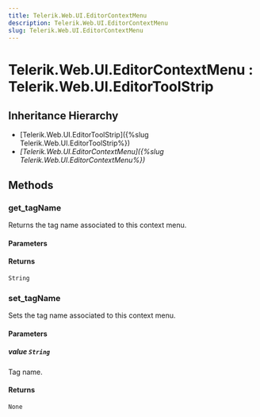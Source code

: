 ```yaml
---
title: Telerik.Web.UI.EditorContextMenu
description: Telerik.Web.UI.EditorContextMenu
slug: Telerik.Web.UI.EditorContextMenu
---
```


# Telerik.Web.UI.EditorContextMenu : Telerik.Web.UI.EditorToolStrip

## Inheritance Hierarchy

* [Telerik.Web.UI.EditorToolStrip]({%slug Telerik.Web.UI.EditorToolStrip%})
* *[Telerik.Web.UI.EditorContextMenu]({%slug Telerik.Web.UI.EditorContextMenu%})*


## Methods

### get_tagName

Returns the tag name associated to this context menu.

#### Parameters

#### Returns

`String` 

### set_tagName

Sets the tag name associated to this context menu.

#### Parameters

##### value `String`

Tag name.

#### Returns

`None` 

